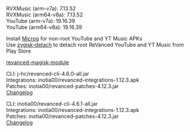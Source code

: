 RVXMusic (arm-v7a): 7.13.52  
RVXMusic (arm64-v8a): 7.13.52  
YouTube (arm-v7a): 19.16.39  
YouTube (arm64-v8a): 19.16.39  

Install [Microg](https://github.com/ReVanced/GmsCore/releases) for non-root YouTube and YT Music APKs  
Use [zygisk-detach](https://github.com/j-hc/zygisk-detach) to detach root ReVanced YouTube and YT Music from Play Store  

[revanced-magisk-module](https://github.com/j-hc/revanced-magisk-module)
  
CLI: j-hc/revanced-cli-4.6.0-all.jar  
Integrations: inotia00/revanced-integrations-1.12.3.apk  
Patches: inotia00/revanced-patches-4.12.3.jar  
[Changelog](https://github.com/inotia00/revanced-patches/releases/tag/v4.12.3)

CLI: inotia00/revanced-cli-4.6.1-all.jar  
Integrations: inotia00/revanced-integrations-1.12.3.apk  
Patches: inotia00/revanced-patches-4.12.3.jar  
[Changelog](https://github.com/inotia00/revanced-patches/releases/tag/v4.12.3)  
